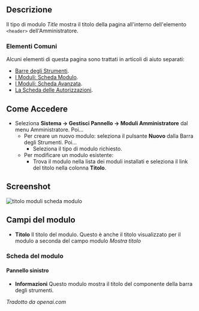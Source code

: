 <!-- Filename: Help4.x:Admin_Modules:_Title / Display title: Moduli: Titolo  -->

## Descrizione

Il tipo di modulo *Title* mostra il titolo della pagina all'interno dell'elemento `<header>` dell'Amministratore.

### Elementi Comuni

Alcuni elementi di questa pagina sono trattati in articoli di aiuto separati:

* [Barre degli Strumenti](jdocmanual?article=help/common-elements/toolbars).
* [I Moduli: Scheda Modulo](jdocmanual?article=help/modules/modules-module-tab).
* [I Moduli: Scheda Avanzata](jdocmanual?article=help/modules/modules-advanced-tab).
* [La Scheda delle Autorizzazioni](jdocmanual?article=help/common-elements/edit-permissions).
## Come Accedere

- Seleziona **Sistema → Gestisci Pannello → Moduli Amministratore** dal
  menu Amministratore. Poi...
  - Per creare un nuovo modulo: seleziona il pulsante **Nuovo** dalla Barra degli Strumenti. Poi...
    - Seleziona il tipo di modulo richiesto.
  - Per modificare un modulo esistente:
    - Trova il modulo nella lista dei moduli installati e seleziona il
      link del titolo nella colonna **Titolo**.

## Screenshot

![titolo moduli scheda modulo](../../../it/images/modules-admin/modules-title-module-tab.png)

## Campi del modulo

- **Titolo** Il titolo del modulo. Questo è anche il titolo visualizzato
  per il modulo a seconda del campo modulo *Mostra titolo*

### Scheda del modulo

#### Pannello sinistro

- **Informazioni** Questo modulo mostra il titolo del componente della barra degli strumenti.

*Tradotto da openai.com*
